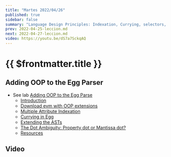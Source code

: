 ```yaml
---
title: "Martes 2022/04/26"
published: true
sidebar: false
summary: "Language Design Principles: Indexation, Currying, selectors, Extending the ASTs"
prev: 2022-04-25-leccion.md
next: 2022-04-27-leccion.md
video: https://youtu.be/dS7a7SckqAQ
---
```


# {{ $frontmatter.title }}


## Adding OOP to the Egg Parser

* See lab [Adding OOP to the Egg Parse](/practicas/egg-oop-parser.html) 
  *   [Introduction](/practicas/egg-oop-parser.html#introduction)
  *   [Download evm with OOP extensions](/practicas/egg-oop-parser.html#download-evm-with-oop-extensions)
  *   [Multiple Attribute Indexation](/practicas/egg-oop-parser.html#multiple-attribute-indexation)
  *   [Currying in Egg](/practicas/egg-oop-parser.html#currying-in-egg)
  *   [Extending the ASTs](/practicas/egg-oop-parser.html#extending-the-asts)
  *   [The Dot Ambiguity: Property dot or Mantissa dot?](/practicas/egg-oop-parser.html#the-dot-ambiguity-property-dot-or-mantissa-dot)
  *   [Resources](/practicas/egg-oop-parser.html#resources)



## Video

<youtube></youtube>

